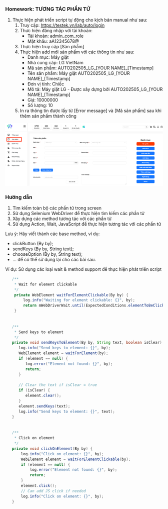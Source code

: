### Homework: TƯƠNG TÁC PHẦN TỬ

1. Thực hiện phát triển script tự động cho kịch bản manual như sau:
   1. Truy cập: https://testek.vn/lab/auto/login
   2. Thưc hiện đăng nhập với tài khoản:
      - Tài khoản: admin_com_role
      - Mật khẩu: aA12345678@
   3. Thực hiện truy cập [Sản phẩm]
   4. Thực hiện add mới sản phẩm với các thông tin như sau:
      - Danh mục: Máy giặt
      - Nhà cung câp: LG VietNam
      - Mã sản phẩm: AUTO202505_LG_[YOUR NAME]_[Timestamp]
      - Tên sản phẩm: Máy giặt AUTO202505_LG_[YOUR NAME]_[Timestamp]
      - Đơn vị tính: Chiếc
      - Mô tả: Máy giặt LG - Được xây dựng bởi AUTO202505_LG_[YOUR NAME]_[Timestamp]
      - Giá: 10000000
      - Số lượng: 10
   5. In ra thông tin được lấy từ [Error message] và [Mã sản phẩm] sau khi thêm sản phẩm thành công

![Add_New_Product.png](../../../../../../resources/data/study/product_add_new.png)


### Hướng dẫn
1. Tìm kiếm toàn bộ các phần tử trong screen
2. Sử dụng Selenium WebDriver để thực hiện tìm kiếm các phần tử
3. Xây dựng các method tương tác với các phần tử
4. Sử dụng Action, Wait, JavaScript để thực hiện tương tác với các phần tử

Lưu ý: Hãy viết thành các base method, ví dụ:
- clickButton (By by); 
- sendKeys (By by, String text); 
- chooseOption (By by, String text);
- ... để có thể sử dụng lại cho các bài sau.


Ví dụ: Sử dụng các loại wait & method support để thực hiện phát triển script
```java
   /**
    * Wait for element clickable
    */
    private WebElement waitForElementClickable(By by) {
        log.info("Waiting for element clickable: {}", by);
        return mWebDriverWait.until(ExpectedConditions.elementToBeClickable(by));
    }


   /**
    * Send keys to element
    */
   private void sendKeysToElement(By by, String text, boolean isClear) {
      log.info("Send keys to element: {}", by);
      WebElement element = waitForElement(by);
      if (element == null) {
         log.error("Element not found: {}", by);
         return;
      }
   
      // Clear the text if isClear = true
      if (isClear) {
         element.clear();
      }
      element.sendKeys(text);
      log.info("Send keys to element: {}", text);
   }


   /**
    * Click on element
    */
   private void clickOnElement(By by) {
       log.info("Click on element: {}", by);
       WebElement element = waitForElementClickable(by);
       if (element == null) {
           log.error("Element not found: {}", by);
           return;
       }
       element.click();
       // Can add JS click if needed
       log.info("Click on element: {}", by);
   }
```

